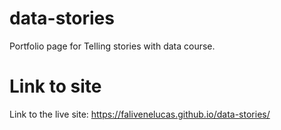 # data-stories
Portfolio page for Telling stories with data course.

# Link to site
Link to the live site: https://falivenelucas.github.io/data-stories/
